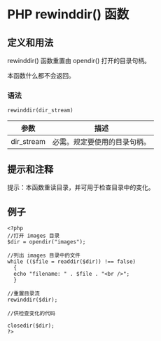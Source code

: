 # PHP rewinddir() 函数



## 定义和用法

rewinddir() 函数重置由 opendir() 打开的目录句柄。

本函数什么都不会返回。

### 语法

```
rewinddir(dir_stream)
```

| 参数 | 描述 |
| --- | --- |
| dir_stream | 必需。规定要使用的目录句柄。 |

## 提示和注释

提示：本函数重读目录，并可用于检查目录中的变化。

## 例子

```
<?php
//打开 images 目录
$dir = opendir("images");

//列出 images 目录中的文件
while (($file = readdir($dir)) !== false)
  {
  echo "filename: " . $file . "<br />";
  }

//重置目录流
rewinddir($dir);

//供检查变化的代码

closedir($dir);
?> 
```



